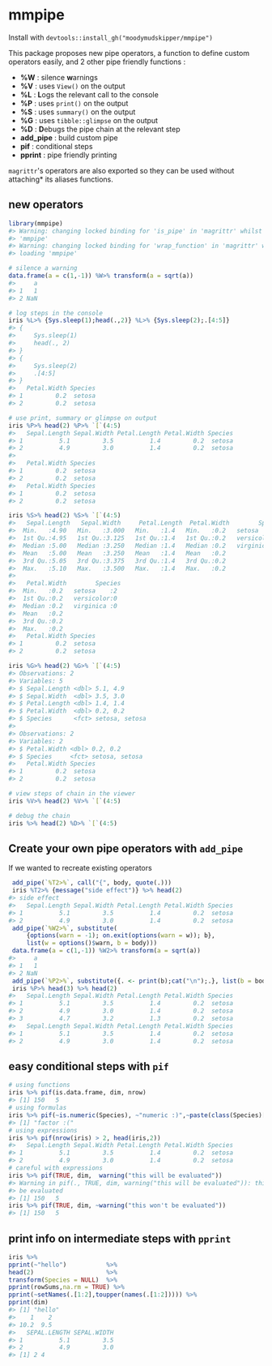 <!-- README.md is generated from README.Rmd. Please edit that file -->
mmpipe
======

Install with `devtools::install_gh("moodymudskipper/mmpipe")`

This package proposes new pipe operators, a function to define custom operators easily, and 2 other pipe friendly functions :

-   **%W** : silence **w**arnings
-   **%V** : uses `View()` on the output
-   **%L** : **L**ogs the relevant call to the console
-   **%P** : uses `print()` on the output
-   **%S** : uses `summary()` on the output
-   **%G** : uses `tibble::glimpse` on the output
-   **%D** : **D**ebugs the pipe chain at the relevant step
-   **add\_pipe** : build custom pipe
-   **pif** : conditional steps
-   **pprint** : pipe friendly printing

`magrittr`'s operators are also exported so they can be used without attaching\* its aliases functions.

new operators
-------------

``` r
library(mmpipe)
#> Warning: changing locked binding for 'is_pipe' in 'magrittr' whilst loading
#> 'mmpipe'
#> Warning: changing locked binding for 'wrap_function' in 'magrittr' whilst
#> loading 'mmpipe'

# silence a warning
data.frame(a = c(1,-1)) %W>% transform(a = sqrt(a))
#>     a
#> 1   1
#> 2 NaN

# log steps in the console
iris %L>% {Sys.sleep(1);head(.,2)} %L>% {Sys.sleep(2);.[4:5]}
#> {
#>     Sys.sleep(1)
#>     head(., 2)
#> }
#> {
#>     Sys.sleep(2)
#>     .[4:5]
#> }
#>   Petal.Width Species
#> 1         0.2  setosa
#> 2         0.2  setosa

# use print, summary or glimpse on output
iris %P>% head(2) %P>% `[`(4:5)
#>   Sepal.Length Sepal.Width Petal.Length Petal.Width Species
#> 1          5.1         3.5          1.4         0.2  setosa
#> 2          4.9         3.0          1.4         0.2  setosa
#> 
#>   Petal.Width Species
#> 1         0.2  setosa
#> 2         0.2  setosa
#>   Petal.Width Species
#> 1         0.2  setosa
#> 2         0.2  setosa

iris %S>% head(2) %S>% `[`(4:5)
#>   Sepal.Length   Sepal.Width     Petal.Length  Petal.Width        Species 
#>  Min.   :4.90   Min.   :3.000   Min.   :1.4   Min.   :0.2   setosa    :2  
#>  1st Qu.:4.95   1st Qu.:3.125   1st Qu.:1.4   1st Qu.:0.2   versicolor:0  
#>  Median :5.00   Median :3.250   Median :1.4   Median :0.2   virginica :0  
#>  Mean   :5.00   Mean   :3.250   Mean   :1.4   Mean   :0.2                 
#>  3rd Qu.:5.05   3rd Qu.:3.375   3rd Qu.:1.4   3rd Qu.:0.2                 
#>  Max.   :5.10   Max.   :3.500   Max.   :1.4   Max.   :0.2                 
#> 
#>   Petal.Width        Species 
#>  Min.   :0.2   setosa    :2  
#>  1st Qu.:0.2   versicolor:0  
#>  Median :0.2   virginica :0  
#>  Mean   :0.2                 
#>  3rd Qu.:0.2                 
#>  Max.   :0.2
#>   Petal.Width Species
#> 1         0.2  setosa
#> 2         0.2  setosa

iris %G>% head(2) %G>% `[`(4:5)
#> Observations: 2
#> Variables: 5
#> $ Sepal.Length <dbl> 5.1, 4.9
#> $ Sepal.Width  <dbl> 3.5, 3.0
#> $ Petal.Length <dbl> 1.4, 1.4
#> $ Petal.Width  <dbl> 0.2, 0.2
#> $ Species      <fct> setosa, setosa
#> 
#> Observations: 2
#> Variables: 2
#> $ Petal.Width <dbl> 0.2, 0.2
#> $ Species     <fct> setosa, setosa
#>   Petal.Width Species
#> 1         0.2  setosa
#> 2         0.2  setosa
```

``` r
# view steps of chain in the viewer
iris %V>% head(2) %V>% `[`(4:5)

# debug the chain
iris %>% head(2) %D>% `[`(4:5)
```

Create your own pipe operators with `add_pipe`
----------------------------------------------

If we wanted to recreate existing operators

``` r
 add_pipe(`%T2>%`, call("{", body, quote(.)))
 iris %T2>% {message("side effect")} %>% head(2)
#> side effect
#>   Sepal.Length Sepal.Width Petal.Length Petal.Width Species
#> 1          5.1         3.5          1.4         0.2  setosa
#> 2          4.9         3.0          1.4         0.2  setosa
 add_pipe(`%W2>%`, substitute(
     {options(warn = -1); on.exit(options(warn = w)); b},
     list(w = options()$warn, b = body)))
 data.frame(a = c(1,-1)) %W2>% transform(a = sqrt(a))
#>     a
#> 1   1
#> 2 NaN
 add_pipe(`%P2>%`, substitute({. <- print(b);cat("\n");.}, list(b = body)))
 iris %P>% head(3) %>% head(2)
#>   Sepal.Length Sepal.Width Petal.Length Petal.Width Species
#> 1          5.1         3.5          1.4         0.2  setosa
#> 2          4.9         3.0          1.4         0.2  setosa
#> 3          4.7         3.2          1.3         0.2  setosa
#>   Sepal.Length Sepal.Width Petal.Length Petal.Width Species
#> 1          5.1         3.5          1.4         0.2  setosa
#> 2          4.9         3.0          1.4         0.2  setosa
```

easy conditional steps with `pif`
---------------------------------

``` r
# using functions
iris %>% pif(is.data.frame, dim, nrow)
#> [1] 150   5
# using formulas
iris %>% pif(~is.numeric(Species), ~"numeric :)",~paste(class(Species)[1],":("))
#> [1] "factor :("
# using expressions
iris %>% pif(nrow(iris) > 2, head(iris,2))
#>   Sepal.Length Sepal.Width Petal.Length Petal.Width Species
#> 1          5.1         3.5          1.4         0.2  setosa
#> 2          4.9         3.0          1.4         0.2  setosa
# careful with expressions
iris %>% pif(TRUE, dim,  warning("this will be evaluated"))
#> Warning in pif(., TRUE, dim, warning("this will be evaluated")): this will
#> be evaluated
#> [1] 150   5
iris %>% pif(TRUE, dim, ~warning("this won't be evaluated"))
#> [1] 150   5
```

print info on intermediate steps with `pprint`
----------------------------------------------

``` r
iris %>%
pprint(~"hello")           %>%
head(2)                    %>%
transform(Species = NULL)  %>%
pprint(rowSums,na.rm = TRUE) %>%
pprint(~setNames(.[1:2],toupper(names(.[1:2])))) %>%
pprint(dim)
#> [1] "hello"
#>    1    2 
#> 10.2  9.5 
#>   SEPAL.LENGTH SEPAL.WIDTH
#> 1          5.1         3.5
#> 2          4.9         3.0
#> [1] 2 4
```
